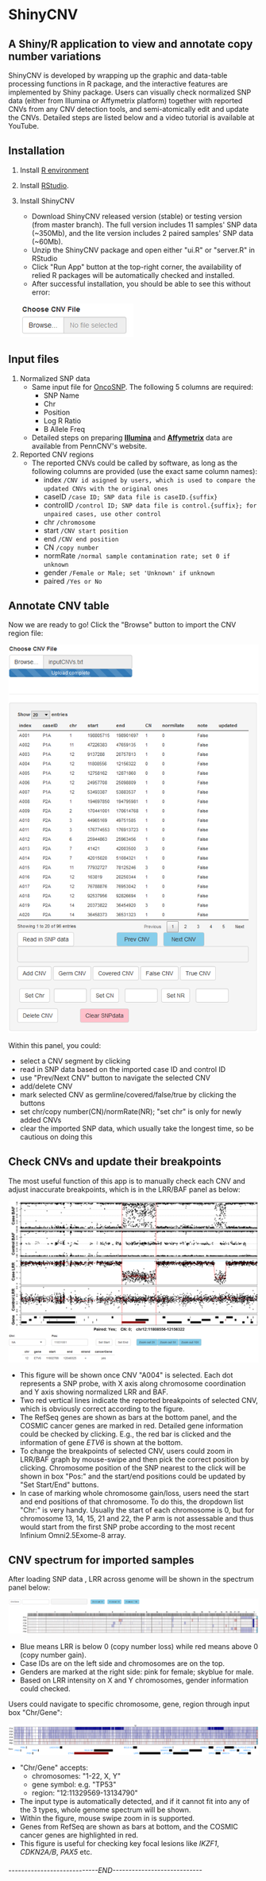 ShinyCNV
================

A Shiny/R application to view and annotate copy number variations
-----------------------------------------------------------------

ShinyCNV is developed by wrapping up the graphic and data-table processing functions in R package, and the interactive features are implemented by Shiny package. Users can visually check normalized SNP data (either from Illumina or Affymetrix platform) together with reported CNVs from any CNV detection tools, and semi-atomically edit and update the CNVs. Detailed steps are listed below and a video tutorial is available at YouTube.

Installation
------------

1.  Install [R environment](https://www.r-project.org/)
2.  Install [RStudio](https://www.rstudio.com/).
3.  Install ShinyCNV
    -   Download ShinyCNV released version (stable) or testing version (from master branch).
        The full version includes 11 samples' SNP data (~350Mb), and the lite version includes 2 paired samples' SNP data (~60Mb).
    -   Unzip the ShinyCNV package and open either "ui.R" or "server.R" in RStudio
    -   Click "Run App" button at the top-right corner, the availability of relied R packages will be automatically checked and installed.
    -   After successful installation, you should be able to see this without error:

    ![first view](./readme_files/fig/1.PNG "fig:")

Input files
-----------

1.  Normalized SNP data
    -   Same input file for [OncoSNP](https://sites.google.com/site/oncosnp/user-guide/input-files). The following 5 columns are required:
        -   SNP Name
        -   Chr
        -   Position
        -   Log R Ratio
        -   B Allele Freq
    -   Detailed steps on preparing [**Illumina**](http://penncnv.openbioinformatics.org/en/latest/user-guide/input/) and [**Affymetrix**](http://penncnv.openbioinformatics.org/en/latest/user-guide/affy/) data are available from PennCNV's website.
2.  Reported CNV regions
    -   The reported CNVs could be called by software, as long as the following columns are provided (use the exact same column names):
        -   index `/CNV id asigned by users, which is used to compare the updated CNVs with the original ones`
        -   caseID `/case ID; SNP data file is caseID.{suffix}`
        -   controlID `/control ID; SNP data file is control.{suffix}; for unpaired cases, use other control`
        -   chr `/chromosome`
        -   start `/CNV start position`
        -   end `/CNV end position`
        -   CN `/copy number`
        -   normRate `/normal sample contamination rate; set 0 if unknown`
        -   gender `/Female or Male; set 'Unknown' if unknown`
        -   paired `/Yes or No`

Annotate CNV table
------------------

Now we are ready to go! Click the "Browse" button to import the CNV region file:

![CNV table panel](./readme_files/fig/2.PNG)

Within this panel, you could:

-   select a CNV segment by clicking
-   read in SNP data based on the imported case ID and control ID
-   use "Prev/Next CNV" button to navigate the selected CNV
-   add/delete CNV
-   mark selected CNV as germline/covered/false/true by clicking the buttons
-   set chr/copy number(CN)/normRate(NR); "set chr" is only for newly added CNVs
-   clear the imported SNP data, which usually take the longest time, so be cautious on doing this

Check CNVs and update their breakpoints
---------------------------------------

The most useful function of this app is to manually check each CNV and adjust inaccurate breakpoints, which is in the LRR/BAF panel as below:

![LRR/BAF panel](./readme_files/fig/3.PNG)

-   This figure will be shown once CNV "A004" is selected. Each dot represents a SNP probe, with X axis along chromosome coordination and Y axis showing normalized LRR and BAF.
-   Two red vertical lines indicate the reported breakpoints of selected CNV, which is obviously correct according to the figure.
-   The RefSeq genes are shown as bars at the bottom panel, and the COSMIC cancer genes are marked in red. Detailed gene information could be checked by clicking. E.g., the red bar is clicked and the information of gene *ETV6* is shown at the bottom.
-   To change the breakpoints of selected CNV, users could zoom in LRR/BAF graph by mouse-swipe and then pick the correct position by clicking. Chromosome position of the SNP nearest to the click will be shown in box "Pos:" and the start/end positions could be updated by "Set Start/End" buttons.
-   In case of marking whole chromosome gain/loss, users need the start and end positions of that chromosome. To do this, the dropdown list "Chr:" is very handy. Usually the start of each chromosome is 0, but for chromosome 13, 14, 15, 21 and 22, the P arm is not assessable and thus would start from the first SNP probe according to the most recent Infinium Omni2.5Exome-8 array.

CNV spectrum for imported samples
---------------------------------

After loading SNP data , LRR across genome will be shown in the spectrum panel below:

![Genome spectrum panel](./readme_files/fig/4.PNG)

-   Blue means LRR is below 0 (copy number loss) while red means above 0 (copy number gain).
-   Case IDs are on the left side and chromosomes are on the top.
-   Genders are marked at the right side: pink for female; skyblue for male.
-   Based on LRR intensity on X and Y chromosomes, gender information could checked.

Users could navigate to specific chromosome, gene, region through input box "Chr/Gene":

![Region spectrum panel](./readme_files/fig/5.PNG)

-   "Chr/Gene" accepts:
    -   chromosomes: "1-22, X, Y"
    -   gene symbol: e.g. "TP53"
    -   region: "12:11329569-13134790"
-   The input type is automatically detected, and if it cannot fit into any of the 3 types, whole genome spectrum will be shown.
-   Within the figure, mouse swipe zoom in is supported.
-   Genes from RefSeq are shown as bars at bottom, and the COSMIC cancer genes are highlighted in red.
-   This figure is useful for checking key focal lesions like *IKZF1*, *CDKN2A/B*, *PAX5* etc.

###### ----------------------------END----------------------------
